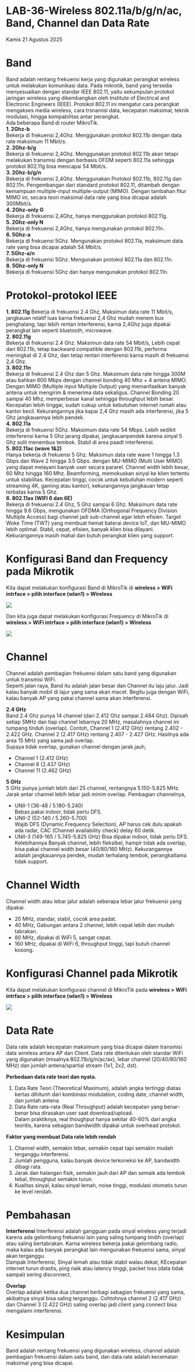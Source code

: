 # LAB-36-Wireless 802.11a/b/g/n/ac, Band, Channel dan Data Rate
Kamis 21 Agustus 2025  
  
# Band  
  Band adalah rentang frekuensi kerja yang digunakan perangkat wireless untuk melakukan komunikasi data. Pada mikrotik, band yang tersedia menyesuaikan dengan standar IEEE 802.11, yaitu sekumpulan protokol jaringan wireless yang dikembangkan oleh Institute of Electrical and Electronic Engineers (IEEE). Protokol 802.11 ini mengatur cara perangkat mengakses media wireless, cara trsnamisi data, kecepatan maksimal, teknik modulasi, hingga kompabilitas antar perangkat.  
  Ada beberapa Band di router MikroTik.  
  **1. 2Ghz-b**  
    Bekerja di frekuensi 2,4Ghz. Menggunakan protokol 802.11b dengan data rate maksimum 11 Mbit/s.   
  **2. 2Ghz-b/g**  
    Bekerja di frekuensi 2,4Ghz. Menggunakan protokol 802.11b akan tetapi melakukan transmisi dengan berbasis OFDM seperti 802.11a sehingga protokol 802.11g bisa mencapai 54 Mbit/s.  
  **3. 2Ghz-b/g/n**  
    Bekerja di frekuensi 2,4Ghz. Menggunakan Protokol 802.11b, 802.11g dan 802.11n. Pengembangan dari standard protokol 802.11, ditambah dengan kemampuan multiple-input multiple-output (MIMO). Dengan tambahan fitur MIMO ini, secara teori maksimal data rate yang bisa dicapai adalah 300Mbit/s.  
  **4. 2Ghz-only G**  
    Bekerja di frekuensi 2,4Ghz, hanya menggunakan protokol 802.11g.  
  **5. 2Ghz-only N**  
    Bekerja di frekuensi 2,4Ghz, hanya mengunakan protokol 802.11n.  
  **6. 5Ghz-a**  
    Bekerja di frekuensi 5Ghz. Mengunakan protokol 802.11a, maksimum data rate yang bisa dicapai adalah 54 Mbit/s.  
  **7. 5Ghz-a/n**  
    Bekerja di frekuensi 5Ghz. Mengunakan protokol 802.11a dan 802.11n.  
  **8. 5Ghz-only N**  
    Bekerja di frekuensi 5Ghz dan hanya mengunakan protokol 802.11n.  
      
# Protokol-protokol IEEE  
  **1. 802.11g**
    Bekerja di frekuensi 2.4 Ghz, Maksimun data rate 11 Mbit/s, jangkauan relatif luas karna frekuensi 2,4 Ghz mudah menem bus penghalang, tapi lebih rentan interferensi, karna 2,4Ghz juga dipakai perangkat lain seperti bluetooth, microwave.  
  **2. 802.11g**  
    Bekerja di frekuensi 2.4 Ghz. Maksimun data rate 54 Mbit/s, Lebih cepat dari 802.11b, tetap backward compatible dengan 802.11b, performa meningkat di 2.4 Ghz, dan tetap rentan interferensi karna masih di frekuensi 2,4 Ghz.  
  **3. 802.11n**  
    Bekerja di frekuensi 2.4 Ghz dan 5 Ghz. Maksimum data rate hingga 300M atau bahkan 600 Mbps dengan channel bonding 40 Mhz + 4 antena MIMO. Dengan MIMO (Multiple input Multiple Output) yang memanfaatkan banyak antena untuk mengirim & menerima data sekaligus. Channel Bonding 20 sampai 40 Mhz, memperbesar kanal sehingga throughput lebih besar.  Kecepatan lebih tinggai, sudah cukup untuk kebutuhan internet rumah atau kantor kecil. Kekurangannya jika kapai 2,4 Ghz masih ada interferensi, jika 5 Ghz jangkauannya lebih pendek.  
  **4. 802.11a**  
    Bekerja di frekuensi 5Ghz. Maksimum data rate 54 Mbps. Lebih sedikit interferensi karna 5 Ghz jarang dipakai, jangkauanpendek  karena sinyal 5 Ghz sulit menembus tembok. Stabil di area paadt interferensi.  
  **5. 802.11ac (wave 1&2)**  
    Hanya bekerja di frekuensi 5 Ghz. Maksimun data rate wave 1 hingga 1.3 Gbps dan Wave 2 hingga 3.5 Gbps. dengan MU-MIMO (Multi User MIMO) yang dapat melayani banyak user secara pararel. Channel width lebih besar, 60 Mhz hingga 160 Mhz. Beamforming, memokuskan sinyal ke klien tertentu untuk stabilitas. Kecepatan tinggi, cocok untuk kebutuhan modern seperti streaming 4K, gaming atau kantor), kekurangannya jangkauan tetap terbatas karna 5 Ghz.  
  **6. 802.11ax (WIFI 6 dan 6E)**  
    Bekerja di frekuensi 2.4 Ghz, 5 Ghz sampai 6 Ghz. Maksimum data rate hingga 9.6 Gbps, mengunakan OFDMA (Orthogonal Frequency Division Multiple Access) bagi channel jadi sub-channel agar lebih efisien. Target Woke Time (TWT) yang membuat hemat baterai device IoT, dan MU-MIMO lebih optimal. Stabil, cepat, efisien, banyak klien bisa dilayani. Kekurangannya masih mahal dan butuh perangkat klien yang support.  

# Konfigurasi Band dan Frequency pada Mikrotik
  Kita dapat melakukan konfigurasi Band di MikroTik di **wireless > WiFi intrface > pilih interface (wlan1) > Wireless**  
    
  ![](IMAGES/band.png)  

  Dan kita juga dapat melakukan konfigurasi Frequency di MikroTik di **wireless > WiFi intrface > pilih interface (wlan1) > Wireless**  
    
  ![](IMAGES/freq.png)  
    
# Channel  
  Channel adalah pembagian frekuensi dalam satu band yang digunakan untuk transmisi WiFi.  
Seperti jalan raya, Band itu adalah jalan besar dan Channel itu laju jalur. Jadi kalau banyak mobil di lajur yang sama akan macet. Begitu juga dengan WiFi, kalau banyak AP yang pakai channel sama akan interferensi.  

**2.4 GHz**  
  Band 2.4 Ghz punya 14 channel (dari 2.412 Ghz sampai 2.484 Ghz). Dipisah setiap 5MHz dan tiap channel lebarnya 20 MHz, masalahnya channel ini tumpang tinduh (overlap). Contoh, Channel 1 (2.412 GHz) rentang 2.402 - 2.422 GHz. Channel 2 (2.417 GHz) rentang 2.407 - 2.427 GHz. Hasilnya ada area 15 MHz yang sama jadi overlap.  
  Supaya tidak overlap, gunakan channel dengan jarak jauh,  
  - Channel 1 (2.412 GHz)  
  - Channel 6 (2.437 GHz)  
  - Channel 11 (2.462 GHz)

**5 GHz**  
  5 GHz punya jumlah lebih dari 25 channel, rentangnya 5.150-5.825 MHz. Jarak antar channel lebih lebar jadi minim overlap. Pembagian channelnya,  
  - UNII-1 (36-48 / 5.180-5.240)  
    Bebas pakai indoor, tidak perlu DFS.  
  - UNII-2 (52-140 / 5.260-5.700)  
    Wajib DFS (Dynamic Frequency Selection), AP harus cek dulu apakah ada radar, CAC (Channel availability check) delay 60 detik.  
  - UNII-3 (149-165 / 5.745-5.825 GHz)
    Bisa dipakai indoor, tidak perlu DFS.
  Kelebihannya Banyak channel, lebih fleksibel, hampir tidak ada overlap, bisa pakai channel width besar (40/80/160 MHz). Kekurangannya adalah jangkauannya pendek, mudah terhalang tembok, perangkatlama tidak support.

# Channel Width
  Channel width atau lebar jalur adalah seberapa lebar jalur frekuensi yang dipakai.  
  - 20 MHz, standar, stabil, cocok area padat.  
  - 40 MHz, Gabungan antara 2 channel, lebih cepat lebih dan mudah tabrakan.  
  - 80 MHz, dipakai di WiFi 5, sangat cepat.  
  - 160 MHz, dipakai di WiFi 6, throughput tinggi, tapi butuh channel kosong.

# Konfigurasi Channel pada Mikrotik
  Kita dapat melakukan konfigurasi channel di MikroTik pada **wireless > WiFi intrface > pilih interface (wlan1) > Wireless**  
    
  ![](IMAGES/chanel.png)  
    
# Data Rate
  Data rate adalah kecepatan maksimum yang bisa dicapai dalam transmisi data wireless antara AP dan Client. Data rate ditentukan oleh standar WiFi yang digunakan (misalnya 802.11b/g/n/ac/ax), lebar channel (20/40/80/160 MHz) dan jumlah antena/spartial stream (1x1, 2x2, dst).    
  
**Perbedaan data rate teori dan nyata.**  
1. Data Rate Teori (Theoretical Maximum), adalah angka tertinggi diatas kertas dihitunh dari kombinasi modulation, coding date, channel width, dan jumlah antena.  
2. Data Rate rata-rata (Real Throughput) adalah kecepatan yang benar-benar bisa dirasakan user saat download/upload.  
  Dalam praktiknya, real thoughput hanya sekitar 40-60% dari angka teoritis, karena sebagian bandwidth dipakai untuk overhead protokol.  

**Faktor yang membuat Data rate lebih rendah**  
1. Channel width, semakin lebar, semakin cepat tapi semakin mudah terganggu interferensi.  
2. Jumlah pengguna, kalau banyak device terkoneksi ke AP, bandwidth dibagi rata.  
3. Jarak dan halangan fisik, semakin jauh dari AP dan semaik ada tembok tebal, throughput semakin turun.  
4. Kualitas sinyal, kalau sinyal lemah, noise tinggi, modulasi otomatis turun ke level rendah.  
  
# Pembahasan
  
**Interferensi**
  Interferensi adalah gangguan pada sinyal wireless yang terjadi karena ada gelombang frekuensi lain yang saling tumpang tindih (overlap) atau saling bertabrakan. Karna wireless bekerja pakai gelombang radio, maka kalau ada banyak perangkat lain mengunakan frekuensi sama, sinyal akan terganggu.  
  Dampak Interferensi, Sinyal lemah atau tidak stabil walau dekat, KEcepatan internet turun drastis, ping naik atau latency tinggi, packet loss (data tidak sampai) sering disconnect.  

**Overlap**  
  Overlap adalah ketika dua channel berbagi sebagian frekuensi yang sama, akibatnya sinyal bisa saling terganggu. Cohtohnya channel 2 (2.417 GHz) dan Channel 3 (2.422 GHz) saling overlap jadi client yang connect bisa mengalami interferensi.  

# Kesimpulan  
  Band adalah rentang frekuensi yang digunakan wireless, channel adalah pembagian frekuensi dalam satu band, dan data rate adalah kecematan maksimal yang bisa dicapai.
